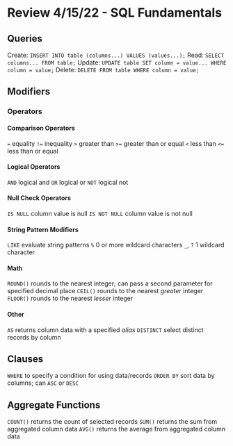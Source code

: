 # Review 4/15/22 - SQL Fundamentals

## Queries

Create: `INSERT INTO table (columns...) VALUES (values...);`
Read: `SELECT columns... FROM table;`
Update: `UPDATE table SET column = value... WHERE column = value;`
Delete: `DELETE FROM table WHERE column = value;`

## Modifiers

### Operators

#### Comparison Operators

`=` equality
`!=` inequality
`>` greater than
`>=` greater than or equal
`<` less than
`<=` less than or equal

#### Logical Operators

`AND` logical and
`OR` logical or
`NOT` logical not

#### Null Check Operators

`IS NULL` column value is null
`IS NOT NULL` column value is not null

#### String Pattern Modifiers

`LIKE` evaluate string patterns
`%` 0 or more wildcard characters
`_`, `?` 1 wildcard character

#### Math

`ROUND()` rounds to the nearest integer; can pass a second parameter for specified decimal place
`CEIL()` rounds to the nearest _greater_ integer
`FLOOR()` rounds to the nearest _lesser_ integer

#### Other

`AS` returns column data with a specified _alias_
`DISTINCT` select distinct records by column

## Clauses

`WHERE` to specify a condition for using data/records
`ORDER BY` sort data by columns; can `ASC` or `DESC`

## Aggregate Functions

`COUNT()` returns the count of selected records
`SUM()` returns the sum from aggregated column data
`AVG()` returns the average from aggregated column data
